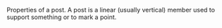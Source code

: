 Properties of a post. A post is a linear (usually vertical) member used to support something or to mark a point.

<!-- end of short definition -->

